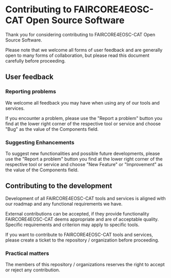 # Contributing to FAIRCORE4EOSC-CAT Open Source Software

Thank you for considering contributing to FAIRCORE4EOSC-CAT Open Source Software.

Please note that we welcome all forms of user feedback and are generally open
to many forms of collaboration,
but please read this document carefully before proceeding.

## User feedback

### Reporting problems

We welcome all feedback you may have when using any of our tools and services.

If you encounter a problem, please use the "Report a problem" button you find
at the lower right corner of the respective tool or service
and choose "Bug" as the value of the Components field.

### Suggesting Enhancements

To suggest new functionalities and possible future developments,
please use the "Report a problem" button you find at the lower right corner of
the respective tool or service
and choose "New Feature" or "Improvement" as the value of the Components field.

## Contributing to the development

Development of all FAIRCORE4EOSC-CAT tools and services is aligned with our roadmap and
any functional requirements we have.

External contributions can be accepted, if they provide functionality FAIRCORE4EOSC-CAT
deems appropriate and are of acceptable quality.
Specific requirements and criterion may apply to specific tools.

If you want to contribute to FAIRCORE4EOSC-CAT tools and services,
please create a ticket to the repository / organization before proceeding.

### Practical matters

The members of this repository / organizations reserves the right to accept or reject any contribution.

